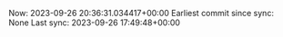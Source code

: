 Now: 2023-09-26 20:36:31.034417+00:00 Earliest commit since sync: None Last sync: 2023-09-26 17:49:48+00:00

